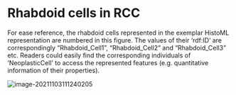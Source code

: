 # Rhabdoid cells in RCC

For ease reference, the rhabdoid cells represented in the exemplar HistoML representation  are numbered in this figure. The values of their ‘rdf:ID’ are correspondingly “Rhabdoid_Cell1”, “Rhabdoid_Cell2” and “Rhabdoid_Cell3” etc. Readers could easily find the corresponding individuals of ‘NeoplasticCell’ to access the represented features (e.g. quantitative information of their properties).

![image-20211103111240205](C:\Users\Administrator\AppData\Roaming\Typora\typora-user-images\image-20211103111240205.png)